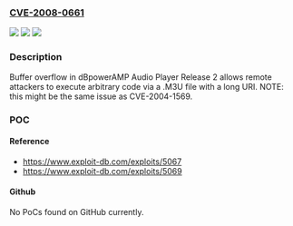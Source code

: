 ### [CVE-2008-0661](https://cve.mitre.org/cgi-bin/cvename.cgi?name=CVE-2008-0661)
![](https://img.shields.io/static/v1?label=Product&message=n%2Fa&color=blue)
![](https://img.shields.io/static/v1?label=Version&message=n%2Fa&color=blue)
![](https://img.shields.io/static/v1?label=Vulnerability&message=n%2Fa&color=brighgreen)

### Description

Buffer overflow in dBpowerAMP Audio Player Release 2 allows remote attackers to execute arbitrary code via a .M3U file with a long URI. NOTE: this might be the same issue as CVE-2004-1569.

### POC

#### Reference
- https://www.exploit-db.com/exploits/5067
- https://www.exploit-db.com/exploits/5069

#### Github
No PoCs found on GitHub currently.

